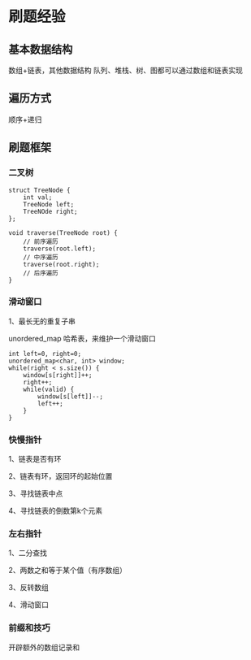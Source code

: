 # 刷题经验

## 基本数据结构

数组+链表，其他数据结构 队列、堆栈、树、图都可以通过数组和链表实现



## 遍历方式

顺序+递归



## 刷题框架

### 二叉树

```
struct TreeNode {
	int val;
	TreeNode left;
	TreeNOde right;
};

void traverse(TreeNode root) {
	// 前序遍历
	traverse(root.left);
	// 中序遍历
	traverse(root.right);
	// 后序遍历
}
```



### 滑动窗口

1、最长无的重复子串

unordered_map 哈希表，来维护一个滑动窗口

```
int left=0, right=0;
unordered_map<char, int> window;
while(right < s.size()) {
	window[s[right]]++;
	right++;
	while(valid) {
		window[s[left]]--;
		left++;
	}
}
```



### 快慢指针

1、链表是否有环

2、链表有环，返回环的起始位置

3、寻找链表中点

4、寻找链表的倒数第k个元素



### 左右指针

1、二分查找

2、两数之和等于某个值（有序数组）

3、反转数组

4、滑动窗口



### 前缀和技巧

开辟额外的数组记录和





